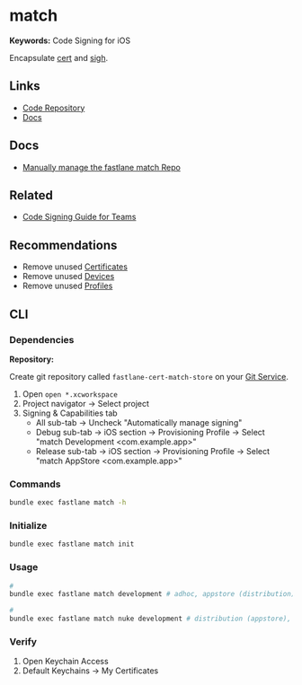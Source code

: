 # match

<!--
https://www.wafrat.com/fixing-ios-distribution-certificate-related-errors/
https://tabris.com/ios-provisioning-profiles-management-with-fastlane-match/
-->

**Keywords:** Code Signing for iOS

Encapsulate [cert](./cert.md) and [sigh](./sigh.md).

## Links

- [Code Repository](https://github.com/fastlane/fastlane/tree/master/match)
- [Docs](https://docs.fastlane.tools/actions/match/)

## Docs

- [Manually manage the fastlane match Repo](https://docs.fastlane.tools/advanced/other/#manually-manage-the-fastlane-match-repo)

## Related

- [Code Signing Guide for Teams](https://codesigning.guide/)

## Recommendations

- Remove unused [Certificates](https://developer.apple.com/account/resources/certificates/list)
- Remove unused [Devices](https://developer.apple.com/account/resources/devices/list)
- Remove unused [Profiles](https://developer.apple.com/account/resources/profiles/list)

## CLI

### Dependencies

**Repository:**

Create git repository called `fastlane-cert-match-store` on your [Git Service](/git/git-service.md).

1. Open `open *.xcworkspace`
2. Project navigator -> Select project
3. Signing & Capabilities tab
   - All sub-tab -> Uncheck "Automatically manage signing"
   - Debug sub-tab -> iOS section -> Provisioning Profile -> Select "match Development <com.example.app>"
   - Release sub-tab -> iOS section -> Provisioning Profile -> Select "match AppStore <com.example.app>"

### Commands

```sh
bundle exec fastlane match -h
```

### Initialize

```sh
bundle exec fastlane match init
```

### Usage

```sh
#
bundle exec fastlane match development # adhoc, appstore (distribution), enterprise

#
bundle exec fastlane match nuke development # distribution (appstore), enterprise
```

### Verify

1. Open Keychain Access
2. Default Keychains -> My Certificates

<!--
lane :create_keys do
  match type: 'development'
  match type: 'adhoc'
  match type: 'appstore'
end
-->
